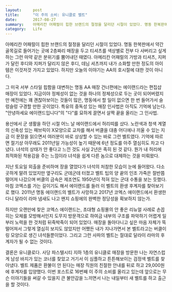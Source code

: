 ```yaml
---
layout:     post
title:      "이 주의 소비: 유니클로 벨트"
date:       2017-08-27
summary:    아메리칸 어패럴이 힙한 브랜드의 절정을 달리던 시절이 있었다. 명동 한복판에서 약간 골목길로 들어가는 곳에 2층짜리 매장을 두고 티셔츠를 색상별로 전부 다 사버리고 싶게 하는 그런 마약 같은 분위기를 뿜어내던 때였다. 아메리칸 어패럴의 가방과 티셔츠, 지퍼가 달린 후디와 지퍼가 달리지 않은 후디, 데님 셔츠까지 내가 소화할 만한 정도의 아이템은 이것저것 가지고 있었다. 하지만 오늘의 이야기는 AA의 호시절에 대한 것이 아니다.
category:   Life
---
```


아메리칸 어패럴이 힙한 브랜드의 절정을 달리던 시절이 있었다. 명동 한복판에서 약간 골목길로 들어가는 곳에 2층짜리 매장을 두고 티셔츠를 색상별로 전부 다 사버리고 싶게 하는 그런 마약 같은 분위기를 뿜어내던 때였다. 아메리칸 어패럴의 가방과 티셔츠, 지퍼가 달린 후디와 지퍼가 달리지 않은 후디, 데님 셔츠까지 내가 소화할 만한 정도의 아이템은 이것저것 가지고 있었다. 하지만 오늘의 이야기는 AA의 호시절에 대한 것이 아니다.

그 미국 서부 스타일 힙함을 대변하는 명동 AA 매장 건너편에는 에이랜드라는 편집샵 매장이 있었다. 지금이야 정체성이 없는 것을 하나의 정체성으로 두는 곳이 되어버렸지만 예전에는 꽤 괜찮아보이는 것들이 많은, 명동에서 할 일이 없으면 한 번 들어가서 슬렁슬렁 구경할 만한 곳이었다. 특유의 중독성 있는 매장 인사법은 아직도 기억에 남는다. "안녕하세요 에이랜드입니다"의 "다"를 묘하게 끌면서 살짝 끝을 올리는 그 인사법.

용산에서 군 생활을 하던 시절 어느 날 에이랜드에서 허리띠를 샀다. 노란색과 청색 계열의 신축성 있는 패브릭이 X모양으로 교차를 해서 버클을 대충 어디에나 끼울 수 있는 지금 이 문장을 읽으면서 여러분이 바로 상상할 수 있는 바로 그런 벨트였다. 기억에 따르면 절기상 아무래도 2011년일 가능성이 높기 때문에 6년 정도를 아주 열심히도 차고 다녔다. 녀석의 상태가 안 좋다고 느낀 것도 사실 2년은 족히 된 것 같다. 뭔가 내 허리에 최적화된 착용감을 주는 느낌이라 녀석을 쉽게 다른 놈으로 대체하는 것을 미뤄왔다.

지난 토요일 외출을 준비하며 장을 열었다가 녀석의 처참한 모습이 눈에 들어왔다. 다소곳하게 말려 있었지만 옆구리도 군데군데 터졌고 벨트 팁의 양 끝의 인조 가죽은 절반쯤 떨어져 나갔으며 버클의 금속은 제조연도 1950년이 적혀 있는 군대 수통을 보는 듯했다. 마침 코엑스를 가는 길이기도 해서 에이랜드를 들러 이 벨트의 환생 후계자를 찾아보기로 했다. 2011년 명동 에이랜드의 벨트가 사망하고 2017년 코엑스 에이랜드에서 환생한다니 달라이 라마 냄새도 나고 왠지 쇼핑에의 완벽한 정당성을 확보하지 않는가.

하지만 오랜만에 찾은 코엑스 에이랜드는, 초대형 쇼핑몰의 안 좋은 리뉴얼 사례로 손꼽히는 모체를 모방해서인지 도무지 방문객으로 하여금 내부의 구조를 파악하기 어렵게 일부러 노력을 한 것처럼 뒤죽박죽이 되어 있었다. 매장을 돌아다니고 싶은 마음 자체가 뚝 떨어져서 그렇게 열심히 보지도 않았지만 어쨌든 내가 지나가면서 본 벨트라고는 버클이 링 모양으로 생긴 녀석들뿐이었다. 그리고 그런 사파의 벨트는 절대로 달라이 라마의 후계자가 될 수 없는 것이다.

결론은 유니클로다. 사당 파스텔시티 지하 1층의 유니클로 매장을 방문한 나는 자연스럽게 남성 바지가 있는 코너를 찾았고 거기서 이 심플하고 튼튼해보이는 검정색 벨트를 찾아냈다. 벨트 제품은 환불이 안 된다는 매장 직원의 친절한 안내를 뒤로 하고 29,000원에 후계자를 입양했다. 이번 포스트로 16번째 이 주의 소비를 올리고 있는데 앞으로는 무슨 이야기들을 써갈 수 있을지 큰 불안감을 느끼면서 나는 내일부터 새 벨트를 하고 출근을 할 것이다.
